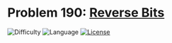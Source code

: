 # Problem 190: [Reverse Bits](https://leetcode.com/problems/reverse-bits/)
![Difficulty](https://img.shields.io/badge/Difficulty-Easy-brightgreen.svg) ![Language](https://img.shields.io/badge/Language-C++%2011,%20Python-yellow) [![License](https://img.shields.io/badge/License-MIT-blue.svg)](../LICENSE)
